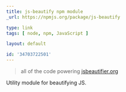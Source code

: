 ```yaml
---
title: js-beautify npm module
_url: https://npmjs.org/package/js-beautify

type: link
tags: [ node, npm, JavaScript ]

layout: default

id: '34703722501'
---
```


> all of the code powering [jsbeautifier.org](http://jsbeautifier.org/)

Utility module for beautifying JS.
